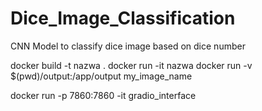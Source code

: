 # Dice_Image_Classification
CNN Model to classify dice image based on dice number

docker build -t nazwa .
docker run -it nazwa
docker run -v $(pwd)/output:/app/output my_image_name

docker run -p 7860:7860  -it gradio_interface